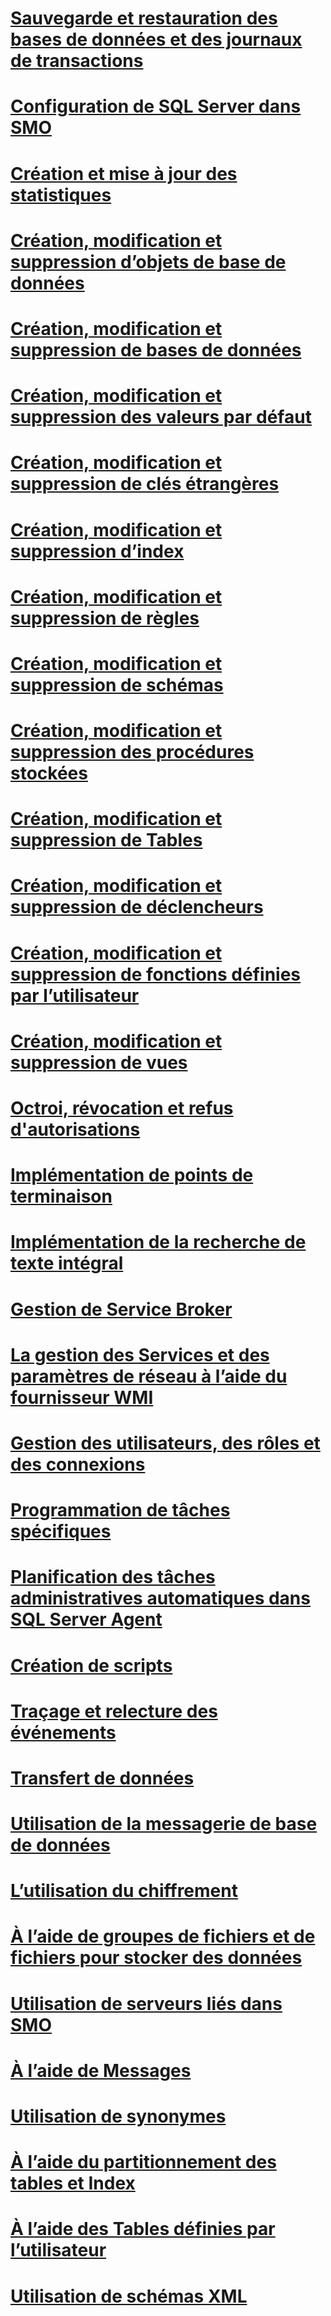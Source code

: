 # [Sauvegarde et restauration des bases de données et des journaux de transactions](backing-up-and-restoring-databases-and-transaction-logs.md)
# [Configuration de SQL Server dans SMO](configuring-sql-server-in-smo.md)
# [Création et mise à jour des statistiques](creating-and-updating-statistics.md)
# [Création, modification et suppression d’objets de base de données](creating-altering-and-removing-database-objects.md)
# [Création, modification et suppression de bases de données](creating-altering-and-removing-databases.md)
# [Création, modification et suppression des valeurs par défaut](creating-altering-and-removing-defaults.md)
# [Création, modification et suppression de clés étrangères](creating-altering-and-removing-foreign-keys.md)
# [Création, modification et suppression d’index](creating-altering-and-removing-indexes.md)
# [Création, modification et suppression de règles](creating-altering-and-removing-rules.md)
# [Création, modification et suppression de schémas](creating-altering-and-removing-schemas.md)
# [Création, modification et suppression des procédures stockées](creating-altering-and-removing-stored-procedures.md)
# [Création, modification et suppression de Tables](creating-altering-and-removing-tables.md)
# [Création, modification et suppression de déclencheurs](creating-altering-and-removing-triggers.md)
# [Création, modification et suppression de fonctions définies par l’utilisateur](creating-altering-and-removing-user-defined-functions.md)
# [Création, modification et suppression de vues](creating-altering-and-removing-views.md)
# [Octroi, révocation et refus d'autorisations](granting-revoking-and-denying-permissions.md)
# [Implémentation de points de terminaison](implementing-endpoints.md)
# [Implémentation de la recherche de texte intégral](implementing-full-text-search.md)
# [Gestion de Service Broker](managing-service-broker.md)
# [La gestion des Services et des paramètres de réseau à l’aide du fournisseur WMI](managing-services-and-network-settings-by-using-wmi-provider.md)
# [Gestion des utilisateurs, des rôles et des connexions](managing-users-roles-and-logins.md)
# [Programmation de tâches spécifiques](programming-specific-tasks.md)
# [Planification des tâches administratives automatiques dans SQL Server Agent](scheduling-automatic-administrative-tasks-in-sql-server-agent.md)
# [Création de scripts](scripting.md)
# [Traçage et relecture des événements](tracing-and-replaying-events.md)
# [Transfert de données](transferring-data.md)
# [Utilisation de la messagerie de base de données](using-database-mail.md)
# [L’utilisation du chiffrement](using-encryption.md)
# [À l’aide de groupes de fichiers et de fichiers pour stocker des données](using-filegroups-and-files-to-store-data.md)
# [Utilisation de serveurs liés dans SMO](using-linked-servers-in-smo.md)
# [À l’aide de Messages](using-messages.md)
# [Utilisation de synonymes](using-synonyms.md)
# [À l’aide du partitionnement des tables et Index](using-table-and-index-partitioning.md)
# [À l’aide des Tables définies par l’utilisateur](using-user-defined-tables.md)
# [Utilisation de schémas XML](using-xml-schemas.md)

